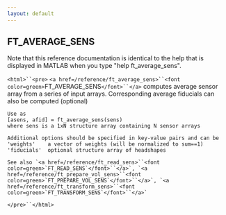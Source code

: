 ```yaml
---
layout: default
---
```


##  FT_AVERAGE_SENS

Note that this reference documentation is identical to the help that is displayed in MATLAB when you type "help ft_average_sens".

`<html>``<pre>`
    `<a href=/reference/ft_average_sens>``<font color=green>`FT_AVERAGE_SENS`</font>``</a>` computes average sensor array from a series of input
    arrays. Corresponding average fiducials can also be computed (optional)
 
    Use as
    [asens, afid] = ft_average_sens(sens)
    where sens is a 1xN structure array containing N sensor arrays
 
    Additional options should be specified in key-value pairs and can be
    'weights'    a vector of weights (will be normalized to sum==1)
    'fiducials'  optional structure array of headshapes
 
    See also `<a href=/reference/ft_read_sens>``<font color=green>`FT_READ_SENS`</font>``</a>`, `<a href=/reference/ft_prepare_vol_sens>``<font color=green>`FT_PREPARE_VOL_SENS`</font>``</a>`, `<a href=/reference/ft_transform_sens>``<font color=green>`FT_TRANSFORM_SENS`</font>``</a>`
`</pre>``</html>`

